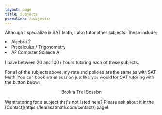 ```yaml
---
layout: page
title: Subjects
permalink: /subjects/
---
```


<!-- Required for booking embed -->
<script>
  (function (C, A, L) {
    let p = function (a, ar) {
      a.q.push(ar);
    };
    let d = C.document;
    C.Cal =
      C.Cal ||
      function () {
        let cal = C.Cal;
        let ar = arguments;
        if (!cal.loaded) {
          cal.ns = {};
          cal.q = cal.q || [];
          d.head.appendChild(d.createElement("script")).src = A;
          cal.loaded = true;
        }
        if (ar[0] === L) {
          const api = function () {
            p(api, arguments);
          };
          const namespace = ar[1];
          api.q = api.q || [];
          typeof namespace === "string" ? (cal.ns[namespace] = api) && p(api, ar) : p(cal, ar);
          return;
        }
        p(cal, ar);
      };
    })(window, "https://cal.com/embed.js", "init");
    Cal("init")
  </script>

Although I specialize in SAT Math, I also tutor other subjects! These include:
<li>Algebra 2</li>
<li>Precalculus / Trigonometry</li>
<li>AP Computer Science A</li>

<br>
I have between 20 and 100+ hours tutoring each of these subjects.

For all of the subjects above, my rate and policies are the same as with SAT Math. You can book a trial session just like you would for SAT tutoring with the button below:

<div align="center">
  <a data-cal-link="ericwolpert/trial" class="button button--large section-button">Book a Trial Session</a>
</div>

<br>
Want tutoring for a subject that's not listed here? Please ask about it in the [Contact](https://learnsatmath.com/contact/) page!